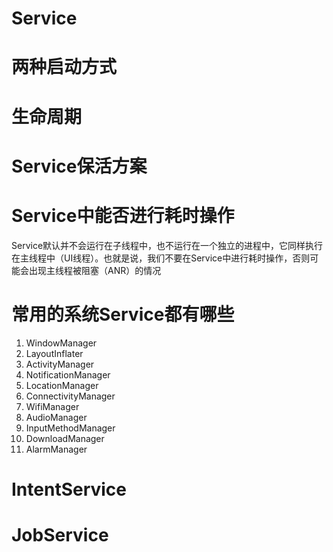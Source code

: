 # Service

# 两种启动方式

# 生命周期

# Service保活方案

# Service中能否进行耗时操作

Service默认并不会运行在子线程中，也不运行在一个独立的进程中，它同样执行在主线程中（UI线程）。也就是说，我们不要在Service中进行耗时操作，否则可能会出现主线程被阻塞（ANR）的情况

# 常用的系统Service都有哪些

1. WindowManager
2. LayoutInflater
3. ActivityManager
4. NotificationManager
5. LocationManager
6. ConnectivityManager
7. WifiManager
8. AudioManager
9. InputMethodManager
10. DownloadManager
11. AlarmManager

# IntentService

# JobService